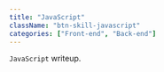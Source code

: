 ```yaml
---
title: "JavaScript"
className: "btn-skill-javascript"
categories: ["Front-end", "Back-end"]
---
```


`JavaScript` writeup.
